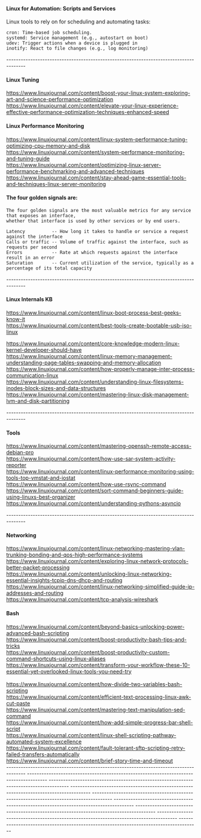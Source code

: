 #### Linux for Automation: Scripts and Services

Linux tools to rely on for scheduling and automating tasks:

    cron: Time-based job scheduling.
    systemd: Service management (e.g., autostart on boot)
    udev: Trigger actions when a device is plugged in
    inotify: React to file changes (e.g., log monitoring)
\--------------------------------------------------------------------------------------
#### Linux Tuning
https://www.linuxjournal.com/content/boost-your-linux-system-exploring-art-and-science-performance-optimization  <br/>
https://www.linuxjournal.com/content/elevate-your-linux-experience-effective-performance-optimization-techniques-enhanced-speed  <br/>

#### Linux Performance Monitoring
https://www.linuxjournal.com/content/linux-system-performance-tuning-optimizing-cpu-memory-and-disk  <br/>
https://www.linuxjournal.com/content/system-performance-monitoring-and-tuning-guide  <br/>
https://www.linuxjournal.com/content/optimizing-linux-server-performance-benchmarking-and-advanced-techniques  <br/>
https://www.linuxjournal.com/content/stay-ahead-game-essential-tools-and-techniques-linux-server-monitoring  <br/>

#### The four golden signals are:
	The four golden signals are the most valuable metrics for any service that exposes an interface,
	whether that interface is used by other services or by end users.
	
    Latency          -- How long it takes to handle or service a request against the interface
    Calls or traffic -- Volume of traffic against the interface, such as requests per second
    Errors           -- Rate at which requests against the interface result in an error
    Saturation       -- Current utilization of the service, typically as a percentage of its total capacity


\--------------------------------------------------------------------------------------
#### Linux Internals KB
https://www.linuxjournal.com/content/linux-boot-process-best-geeks-know-it  <br/>
https://www.linuxjournal.com/content/best-tools-create-bootable-usb-iso-linux  <br/>

https://www.linuxjournal.com/content/core-knowledge-modern-linux-kernel-developer-should-have  <br/>
https://www.linuxjournal.com/content/linux-memory-management-understanding-page-tables-swapping-and-memory-allocation  <br/>
https://www.linuxjournal.com/content/how-properly-manage-inter-process-communication-linux  <br/>
https://www.linuxjournal.com/content/understanding-linux-filesystems-inodes-block-sizes-and-data-structures  <br/>
https://www.linuxjournal.com/content/mastering-linux-disk-management-lvm-and-disk-partitioning  <br/>

\--------------------------------------------------------------------------------------
#### Tools
https://www.linuxjournal.com/content/mastering-openssh-remote-access-debian-pro  <br/>
https://www.linuxjournal.com/content/how-use-sar-system-activity-reporter  <br/>
https://www.linuxjournal.com/content/linux-performance-monitoring-using-tools-top-vmstat-and-iostat  <br/>
https://www.linuxjournal.com/content/how-use-rsync-command  <br/>
https://www.linuxjournal.com/content/sort-command-beginners-guide-using-linuxs-best-organizer  <br/>
https://www.linuxjournal.com/content/understanding-pythons-asyncio  <br/>

\--------------------------------------------------------------------------------------
#### Networking
https://www.linuxjournal.com/content/linux-networking-mastering-vlan-trunking-bonding-and-qos-high-performance-systems  <br/>
https://www.linuxjournal.com/content/exploring-linux-network-protocols-better-packet-processing  <br/>
https://www.linuxjournal.com/content/unlocking-linux-networking-essential-insights-tcpip-dns-dhcp-and-routing  <br/>
https://www.linuxjournal.com/content/linux-networking-simplified-guide-ip-addresses-and-routing  <br/>
https://www.linuxjournal.com/content/tcp-analysis-wireshark  <br/>

#### Bash
https://www.linuxjournal.com/content/beyond-basics-unlocking-power-advanced-bash-scripting  <br/>
https://www.linuxjournal.com/content/boost-productivity-bash-tips-and-tricks  <br/>
https://www.linuxjournal.com/content/boost-productivity-custom-command-shortcuts-using-linux-aliases  <br/>
https://www.linuxjournal.com/content/transform-your-workflow-these-10-essential-yet-overlooked-linux-tools-you-need-try  <br/>
  <br/>
https://www.linuxjournal.com/content/how-divide-two-variables-bash-scripting  <br/>
https://www.linuxjournal.com/content/efficient-text-processing-linux-awk-cut-paste  <br/>
https://www.linuxjournal.com/content/mastering-text-manipulation-sed-command  <br/>
https://www.linuxjournal.com/content/how-add-simple-progress-bar-shell-script  <br/>
https://www.linuxjournal.com/content/linux-shell-scripting-pathway-automated-system-excellence  <br/>
https://www.linuxjournal.com/content/fault-tolerant-sftp-scripting-retry-failed-transfers-automatically  <br/>
https://www.linuxjournal.com/content/brief-story-time-and-timeout  <br/>
\--------------------------------------------------------------------------------------
\--------------------------------------------------------------------------------------
\--------------------------------------------------------------------------------------
\--------------------------------------------------------------------------------------
\--------------------------------------------------------------------------------------
\--------------------------------------------------------------------------------------
\--------------------------------------------------------------------------------------
\--------------------------------------------------------------------------------------
\--------------------------------------------------------------------------------------
